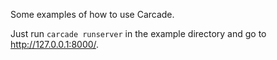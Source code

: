 Some examples of how to use Carcade.

Just run `carcade runserver` in the example directory and go to http://127.0.0.1:8000/.
